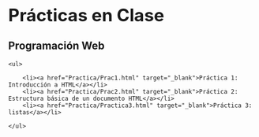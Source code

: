 <!DOCTYPE html lang="es">
<head>
    <meta charset="UTF-8">
    <meta name="author" content="Enrique Villada">
    <meta name="viewport" content="width=device-width, initial-scale=1.0">
    <title>Prácticas en Clase</title>
</head>
<body>
    <h1 style="font-size: 2.5em; font-weight: bold;">Prácticas en Clase</h1>
    <h2>Programación Web</h2>
    
    <ul>
        
        <li><a href="Practica/Prac1.html" target="_blank">Práctica 1: Introducción a HTML</a></li>
        <li><a href="Practica/Prac2.html" target="_blank">Práctica 2: Estructura básica de un documento HTML</a></li>
        <li><a href="Practica/Practica3.html" target="_blank">Práctica 3: listas</a></li>
        
    </ul>
</body>
</html>
